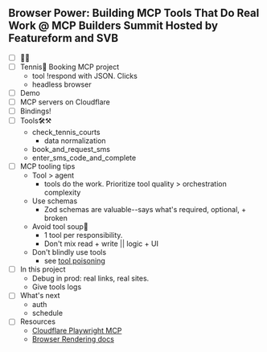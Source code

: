 ## Browser Power: Building MCP Tools That Do Real Work @ MCP Builders Summit Hosted by Featureform and SVB

- [ ] 👋🌊 
- [ ] Tennis🎾 Booking MCP project
    - tool !respond with JSON. Clicks
    - headless browser
- [ ] Demo
- [ ] MCP servers on Cloudflare
- [ ] Bindings!
- [ ] Tools🛠️⚒️
    - check_tennis_courts
        - data normalization
    - book_and_request_sms
    - enter_sms_code_and_complete
- [ ] MCP tooling tips
    - Tool > agent
        - tools do the work. Prioritize tool quality > orchestration complexity
    - Use schemas
        - Zod schemas are valuable--says what's required, optional, + broken
    - Avoid tool soup🍲
        - 1 tool per responsibility. 
        - Don't mix read + write || logic + UI
    - Don't blindly use tools
        - see [tool poisoning](https://x.com/lbeurerkellner/status/1907075048118059101?s=46)
- [ ] In this project
    - Debug in prod: real links, real sites. 
    - Give tools logs
- [ ] What's next
    - auth
    - schedule
- [ ] Resources
    - [Cloudflare Playwright MCP](https://github.com/cloudflare/playwright-mcp)
    - [Browser Rendering docs]()

